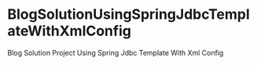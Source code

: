# BlogSolutionUsingSpringJdbcTemplateWithXmlConfig
Blog Solution Project Using Spring Jdbc Template With Xml Config
